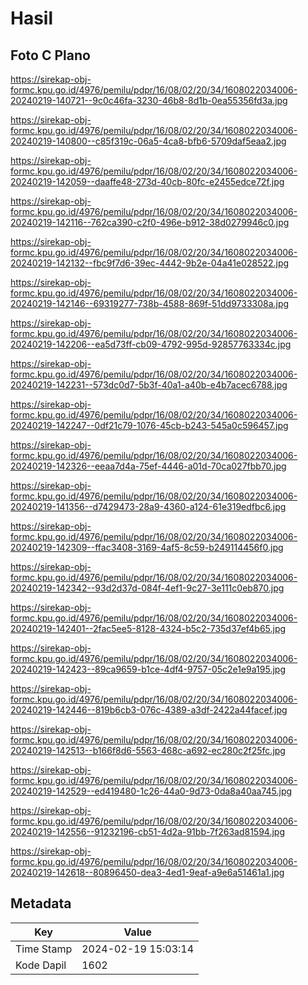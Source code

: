# Hasil

## Foto C Plano

https://sirekap-obj-formc.kpu.go.id/4976/pemilu/pdpr/16/08/02/20/34/1608022034006-20240219-140721--9c0c46fa-3230-46b8-8d1b-0ea55356fd3a.jpg

https://sirekap-obj-formc.kpu.go.id/4976/pemilu/pdpr/16/08/02/20/34/1608022034006-20240219-140800--c85f319c-06a5-4ca8-bfb6-5709daf5eaa2.jpg

https://sirekap-obj-formc.kpu.go.id/4976/pemilu/pdpr/16/08/02/20/34/1608022034006-20240219-142059--daaffe48-273d-40cb-80fc-e2455edce72f.jpg

https://sirekap-obj-formc.kpu.go.id/4976/pemilu/pdpr/16/08/02/20/34/1608022034006-20240219-142116--762ca390-c2f0-496e-b912-38d0279946c0.jpg

https://sirekap-obj-formc.kpu.go.id/4976/pemilu/pdpr/16/08/02/20/34/1608022034006-20240219-142132--fbc9f7d6-39ec-4442-9b2e-04a41e028522.jpg

https://sirekap-obj-formc.kpu.go.id/4976/pemilu/pdpr/16/08/02/20/34/1608022034006-20240219-142146--69319277-738b-4588-869f-51dd9733308a.jpg

https://sirekap-obj-formc.kpu.go.id/4976/pemilu/pdpr/16/08/02/20/34/1608022034006-20240219-142206--ea5d73ff-cb09-4792-995d-92857763334c.jpg

https://sirekap-obj-formc.kpu.go.id/4976/pemilu/pdpr/16/08/02/20/34/1608022034006-20240219-142231--573dc0d7-5b3f-40a1-a40b-e4b7acec6788.jpg

https://sirekap-obj-formc.kpu.go.id/4976/pemilu/pdpr/16/08/02/20/34/1608022034006-20240219-142247--0df21c79-1076-45cb-b243-545a0c596457.jpg

https://sirekap-obj-formc.kpu.go.id/4976/pemilu/pdpr/16/08/02/20/34/1608022034006-20240219-142326--eeaa7d4a-75ef-4446-a01d-70ca027fbb70.jpg

https://sirekap-obj-formc.kpu.go.id/4976/pemilu/pdpr/16/08/02/20/34/1608022034006-20240219-141356--d7429473-28a9-4360-a124-61e319edfbc6.jpg

https://sirekap-obj-formc.kpu.go.id/4976/pemilu/pdpr/16/08/02/20/34/1608022034006-20240219-142309--ffac3408-3169-4af5-8c59-b249114456f0.jpg

https://sirekap-obj-formc.kpu.go.id/4976/pemilu/pdpr/16/08/02/20/34/1608022034006-20240219-142342--93d2d37d-084f-4ef1-9c27-3e111c0eb870.jpg

https://sirekap-obj-formc.kpu.go.id/4976/pemilu/pdpr/16/08/02/20/34/1608022034006-20240219-142401--2fac5ee5-8128-4324-b5c2-735d37ef4b65.jpg

https://sirekap-obj-formc.kpu.go.id/4976/pemilu/pdpr/16/08/02/20/34/1608022034006-20240219-142423--89ca9659-b1ce-4df4-9757-05c2e1e9a195.jpg

https://sirekap-obj-formc.kpu.go.id/4976/pemilu/pdpr/16/08/02/20/34/1608022034006-20240219-142446--819b6cb3-076c-4389-a3df-2422a44facef.jpg

https://sirekap-obj-formc.kpu.go.id/4976/pemilu/pdpr/16/08/02/20/34/1608022034006-20240219-142513--b166f8d6-5563-468c-a692-ec280c2f25fc.jpg

https://sirekap-obj-formc.kpu.go.id/4976/pemilu/pdpr/16/08/02/20/34/1608022034006-20240219-142529--ed419480-1c26-44a0-9d73-0da8a40aa745.jpg

https://sirekap-obj-formc.kpu.go.id/4976/pemilu/pdpr/16/08/02/20/34/1608022034006-20240219-142556--91232196-cb51-4d2a-91bb-7f263ad81594.jpg

https://sirekap-obj-formc.kpu.go.id/4976/pemilu/pdpr/16/08/02/20/34/1608022034006-20240219-142618--80896450-dea3-4ed1-9eaf-a9e6a51461a1.jpg


## Metadata

| Key        | Value               |
| ---------- | ------------------- |
| Time Stamp | 2024-02-19 15:03:14 |
| Kode Dapil | 1602                |



